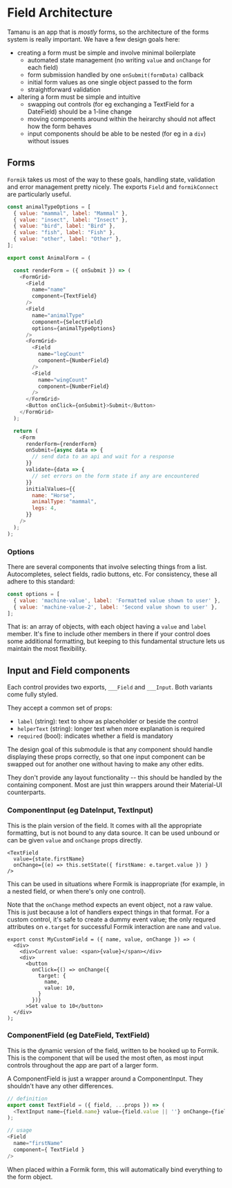 # Field Architecture

Tamanu is an app that is _mostly_ forms, so the architecture of the forms system is
really important. We have a few design goals here:

- creating a form must be simple and involve minimal boilerplate
  - automated state management (no writing `value` and `onChange` for each field)
  - form submission handled by one `onSubmit(formData)` callback
  - initial form values as one single object passed to the form
  - straightforward validation
- altering a form must be simple and intuitive
  - swapping out controls (for eg exchanging a TextField for a DateField) should be a 1-line change
  - moving components around within the heirarchy should not affect how the form behaves
  - input components should be able to be nested (for eg in a `div`) without issues

## Forms

`Formik` takes us most of the way to these goals, handling state, validation and error management
pretty nicely. The exports `Field` and `formikConnect` are particularly useful.

```javascript
const animalTypeOptions = [
  { value: "mammal", label: "Mammal" },
  { value: "insect", label: "Insect" },
  { value: "bird", label: "Bird" },
  { value: "fish", label: "Fish" },
  { value: "other", label: "Other" },
];

export const AnimalForm = (

  const renderForm = ({ onSubmit }) => (
    <FormGrid>
      <Field
        name="name"
        component={TextField}
      />
      <Field
        name="animalType"
        component={SelectField}
        options={animalTypeOptions}
      />
      <FormGrid>
        <Field
          name="legCount"
          component={NumberField}
        />
        <Field
          name="wingCount"
          component={NumberField}
        />
      </FormGrid>
      <Button onClick={onSubmit}>Submit</Button>
    </FormGrid>
  );

  return (
    <Form
      renderForm={renderForm}
      onSubmit={async data => {
        // send data to an api and wait for a response
      }}
      validate={data => {
        // set errors on the form state if any are encountered
      }}
      initialValues={{
        name: "Horse",
        animalType: "mammal",
        legs: 4,
      }}
    />
  );
);
```

### Options

There are several components that involve selecting things from a list. Autocompletes, select 
fields, radio buttons, etc. For consistency, these all adhere to this standard:

```javascript
const options = [
  { value: 'machine-value', label: 'Formatted value shown to user' },
  { value: 'machine-value-2', label: 'Second value shown to user' },
];
```

That is: an array of objects, with each object having a `value` and `label` member. It's fine to
include other members in there if your control does some additional formatting, but keeping to
this fundamental structure lets us maintain the most flexibility.

## Input and Field components

Each control provides two exports, `___Field` and `___Input`. Both variants come fully
styled. 

They accept a common set of props:

- `label` (string): text to show as placeholder or beside the control
- `helperText` (string): longer text when more explanation is required
- `required` (bool): indicates whether a field is mandatory

The design goal of this submodule is that any component should handle displaying these
props correctly, so that one input component can be swapped out for another one without
having to make any other edits.

They don't provide any layout functionality -- this should be handled by the 
containing component. Most are just thin wrappers around their Material-UI
counterparts.

### ComponentInput (eg DateInput, TextInput)

This is the plain version of the field. It comes with all the appropriate 
formatting, but is not bound to any data source. It can be used unbound or can
be given `value` and `onChange` props directly.

```
<TextField 
  value={state.firstName}
  onChange={(e) => this.setState({ firstName: e.target.value }) }
/>
```

This can be used in situations where Formik is inappropriate (for example, in 
a nested field, or when there's only one control).

Note that the `onChange` method expects an event object, not a raw value. This is
just because a lot of handlers expect things in that format. For a custom control,
it's safe to create a dummy event value; the only requred attributes on `e.target`
for successful Formik interaction are `name` and `value`.

```
export const MyCustomField = ({ name, value, onChange }) => (
  <div>
    <div>Current value: <span>{value}</span></div>
    <div>
      <button 
        onClick={() => onChange({
          target: {
            name,
            value: 10,
          }
        })}
      >Set value to 10</button>
  </div>
);
```

### ComponentField (eg DateField, TextField)

This is the dynamic version of the field, written to be hooked up to Formik. This is 
the component that will be used the most often, as most input controls throughout
the app are part of a larger form.

A ComponentField is just a wrapper around a ComponentInput. They shouldn't have any
other differences.

```javascript
// definition
export const TextField = ({ field, ...props }) => (
  <TextInput name={field.name} value={field.value || ''} onChange={field.onChange} {...props} />
);

// usage
<Field
  name="firstName"
  component={ TextField }
/>
```

When placed within a Formik form, this will automatically bind everything to
the form object.

